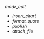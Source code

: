 

  <link type="text/css" rel="stylesheet" href="css/materialize.min.css"  media="screen,projection"/>
  
  <div class="fixed-action-btn horizontal">
    <a class="btn-floating btn-large red">
      <i class="large material-icons">mode_edit</i>
    </a>
    <ul>
      <li><a class="btn-floating red"><i class="material-icons">insert_chart</i></a></li>
      <li><a class="btn-floating yellow darken-1"><i class="material-icons">format_quote</i></a></li>
      <li><a class="btn-floating green"><i class="material-icons">publish</i></a></li>
      <li><a class="btn-floating blue"><i class="material-icons">attach_file</i></a></li>
    </ul>
  </div>

